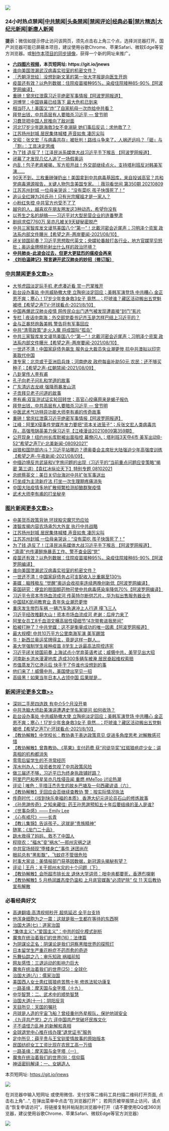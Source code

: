 ![](https://raw.githubusercontent.com/fqnews/bnews/master/64photo/fqnews-qr.jpg)

<div id="tt">
<h3>24小时热点禁闻|<a href="#%E4%B8%AD%E5%85%B1%E7%A6%81%E9%97%BB%E6%9B%B4%E5%A4%9A%E6%96%87%E7%AB%A0">中共禁闻</a>|<a href="#%E5%9B%BE%E7%89%87%E6%96%B0%E9%97%BB%E6%9B%B4%E5%A4%9A%E6%96%87%E7%AB%A0">头条禁闻</a>|<a href="#%E6%96%B0%E9%97%BB%E8%AF%84%E8%AE%BA%E6%9B%B4%E5%A4%9A%E6%96%87%E7%AB%A0">禁闻评论|<a href="#%E5%BF%85%E7%9C%8B%E7%BB%8F%E5%85%B8%E5%A5%BD%E6%96%87">经典必看|<a href="/video.md#%E7%A6%81%E7%89%87%E7%B2%BE%E9%80%89">禁片精选</a>|<a href="https://github.com/fqnews/djy/blob/master/gb/nf1351518.md#1">大纪元新闻</a>|<a href="https://github.com/fqnews/ntdtv/blob/master/gb/prog204.md#1">新唐人新闻</a></h3>
<div><b>提示：</b>微信如提示停止访问该网页，须先点击右上角三个点，选择浏览器打开。国产浏览器可能已屏蔽本项目，建议使用谷歌Chrome、苹果Safari、微软Edge等官方浏览器。或<a href="https://github.com/fqnews/bnews/blob/master/%E5%88%B6%E4%BD%9Cgit%E7%A6%81%E9%97%BB%E9%95%9C%E5%83%8F.md">制作本项目的同步镜像</a>，获得一个新的网址来推广。</div>
<ul>
<li><b><a href="http://d1.bdrive.tk/64.mp4" target="_blank">六四图片视频</a>，本页短网址: https://git.io/jnews</b></li>
<li><a href="/topimagenews/20210810/1603390.md">谁向美国泄漏武汉病毒实验室的机密文件？</a></li>
<li><a href="/ssgc/20210810/1603404.md">〖兲朝浮世绘〗没想到新文革的第一张大字报是向医生开炮</a></li>
<li><a href="/topimagenews/20210810/1603416.md">疫苗还有效？以色列数据：住院疫苗接种95%，染疫住院接种85-90%【阿波罗网编译】</a></li>
<li><a href="/cbnews/20210810/1603663.md">重磅！曾庆红泄露习近平绝密军事情报【阿波罗网报道】</a></li>
<li><a href="/comments/20210810/1603504.md">洪博学：中国铁幕已经落下 最大危机已到来</a></li>
<li><a href="/cbnews/20210810/1603476.md">相当吓人！美国又“炸”了自家航母一次炸给中共看？</a></li>
<li><a href="/comments/20210810/1603655.md">拜登出钱，中共高层有人要暗杀习近平 — 曾节明</a></li>
<li><a href="/baitai/20210810/1603532.md">习蠢货把中国人民推向了敌对面</a></li>
<li><a href="/cnnews/20210810/1603392.md">河北17岁少年跳海救3女不幸溺毙 她们事后反讥：求他救了？</a></li>
<li><a href="/topimagenews/20210810/1603766.md">江苏扬州封城 居民集体喊楼 声音如鬼 凄厉尖叫</a></li>
<li><a href="/cbnews/20210810/1603414.md">文昭：张文宏「与病毒共存」被批判！路线斗争来了，人祸还远吗？「砸」与「割」：工具决定思维</a></li>
<li><a href="/topimagenews/20210810/1603756.md">为了钱 造反了！江泽民派系媒体大战习近平手下喉舌 【阿波罗网报道】</a></li>
<li><a href="/baitai/20210810/1603787.md">闭幕了才发现几亿人追了一场假奥运</a></li>
<li><a href="/bannedvideo/20210810/1603843.md">内乱！包子老底被揭，军方拒开战！外交部继续点火，支持塔利班反对韩美军演……</a></li>
<li><a href="/bannedvideo/20210810/1603676.md">90天不到，三枚重磅弹扔出！美国拿到中共病毒基因库，来自投诚高官？共和党病毒溯源报告，关键人物包含美国专家。｜薇羽看世间 第350期 20210809</a></li>
<li><a href="/topimagenews/20210810/1603757.md">江苏苏州封城 一位母亲哭诉：“没有菜吃 孩子快饿死了！”</a></li>
<li><a href="/cnnews/20210810/1603442.md">追认全红婵为26氏孙！只有光宗耀祖才是一家人？</a></li>
<li><a href="/comments/20210810/1603790.md">小粉红失控 中共官方也受不了了</a></li>
<li><a href="/lifebaike/20210810/1603726.md">越穷的人，越喜欢在朋友圈发这3种动态，希望你没有</a></li>
<li><a href="/baitai/20210810/1603387.md">以苍生之名的胡搞——习近平对大型民营企业的连番整肃</a></li>
<li><a href="/yule/20210810/1603522.md">剧组求偿7760万 吴亦凡被关9天疑秘密脱产</a></li>
<li><a href="/comments/20210810/1603845.md">中共三家智库发文谩骂美国八个“第一”！北戴河密会近尾声；习明泽个资案 政法系内部文件曝光【希望之声-两岸要闻-2021/08/10】</a></li>
<li><a href="/comments/20210810/1603492.md">闭关锁国前奏？习近平思想取代英文；央媒轮番敲打各行业，地方官媒罕见怒批；奥运金牌榜折射出什么样的政治环境？</a></li>
<li><b><a href="/comments/20200211/1275071.md" target="_blank">中共肺炎-此波会过去，但更大更猛烈的瘟疫会再来</a></b></li>
<li><b><a href="/comments/20200207/1272816.md" target="_blank">《刘伯温碑记》预言避开武汉肺炎的妙招（修订版）</a></b></li>
</ul>
</div>

<div class="catlist">
<h3><a href="/cbnews/" target="_blank">中共禁闻</a><span><a href="/cbnews/" target="_blank" rel="nofollow">更多文章>></a></span></h3>
<ul>
<li><a href="/cbnews/20210811/1604033.md" target="_blank">大爷虎园淡定玩手机 老虎凑近看 赏一巴掌推开</a></li>
<li><a href="/comments/20210811/1604032.md" target="_blank">赴台设办事处 中共威胁撤大使 立陶宛淡定回应；美韩军演登场 中共糟心 金正恩不爽；寒心！17岁少年舍身救3女子 竟然…；吓唬谁？藏区活动搬出五党魁被喷【希望之声TV-环球看点-2021/8/10】</a></li>
<li><a href="/cbnews/20210811/1604014.md" target="_blank">中国再爆武汉肺炎疫情 网传民众出门透气被发现遭直接“封门”影片</a></li>
<li><a href="/cbnews/20210810/1603925.md" target="_blank">专栏 | 夜话中南海：外交部党委书记齐玉是怎样巴结上习近平的？</a></li>
<li><a href="/cbnews/20210810/1603874.md" target="_blank">金与正暴怒炮轰美韩 警告将有军事回应</a></li>
<li><a href="/cbnews/20210810/1603872.md" target="_blank">中共“清零政策”走火入魔 将成国际“孤岛”</a></li>
<li><a href="/comments/20210810/1603845.md" target="_blank">中共三家智库发文谩骂美国八个“第一”！北戴河密会近尾声；习明泽个资案 政法系内部文件曝光【希望之声-两岸要闻-2021/08/10】</a></li>
<li><a href="/cbnews/20210810/1603833.md" target="_blank">一世还不清！中国家庭债务飙生 服务业大裁员失业潮更惨 抗中共澳拟以印完美取代中国</a></li>
<li><a href="/comments/20210810/1603818.md" target="_blank">澳专家：北京或于亚洲启兵烽；河南绝收 政府每亩补助50元 农民：还不够买种子；【希望之声-红朝禁闻-2021/08/09】</a></li>
<li><a href="/comments/20210810/1603808.md" target="_blank">八卦掌传人李有甫</a></li>
<li><a href="/comments/20210810/1603736.md" target="_blank">孔子向老子问礼和学道的故事</a></li>
<li><a href="/cbnews/20210810/1603735.md" target="_blank">广东清远古龙峡 强降雨暴发山洪</a></li>
<li><a href="/cbnews/20210810/1603728.md" target="_blank">子贡拜见老子问道的故事</a></li>
<li><a href="/comments/20210810/1603672.md" target="_blank">李有甫:双盲测试证实轮回转世；高官心绞痛原来是蝎子报仇</a></li>
<li><a href="/comments/20210810/1603655.md" target="_blank">拜登出钱，中共高层有人要暗杀习近平 — 曾节明</a></li>
<li><a href="/comments/20210810/1603664.md" target="_blank">中医武术气功特异功能大师李有甫的传奇故事</a></li>
<li><a href="/cbnews/20210810/1603663.md" target="_blank">重磅！曾庆红泄露习近平绝密军事情报【阿波罗网报道】</a></li>
<li><a href="/cbnews/20210810/1603653.md" target="_blank">江峰：阿里X侵事件党媒齐发力要把“资本关进笼子”；斥张文宏人类病毒共存，高强甩锅英美力保习近平【江峰漫谈20210809第359期】</a></li>
<li><a href="/comments/20210810/1603642.md" target="_blank">公开现身！纽约州长库默被出面指控  幕僚闪人；塔利班3天夺4市 美军出动B-52“希望之声TV-北美新闻-08092021”</a></li>
<li><a href="/comments/20210810/1603641.md" target="_blank">战狼和国防部内斗？习近平站哪边？德奥委会主席批大陆强迫少年高强度训练【希望之声-午夜新闻-2021/08/09】</a></li>
<li><a href="/comments/20210810/1603637.md" target="_blank">中缅边境反共武装和V字旅问题的出现（习近平的“当前重点问题应变策略”揭密   第三讲）【袁红冰纵论天下】特别专题  08102021</a></li>
<li><a href="/cbnews/20210810/1603577.md" target="_blank">总统蔡英文：美日关切台海对中共扩张军事送出</a></li>
<li><a href="/cbnews/20210810/1603566.md" target="_blank">打坐成为主流新疗法 打坐一次生理期疼痛消失</a></li>
<li><a href="/cbnews/20210810/1603556.md" target="_blank">中国大陆疫情多地扩散频繁检测却酿群聚疫情</a></li>
<li><a href="/cbnews/20210810/1603547.md" target="_blank">武术大师李有甫的打坐秘辛</a></li>

</ul>
</div>
<div class="catlist">
<h3><a href="/topimagenews/" target="_blank">图片新闻</a><span><a href="/topimagenews/" target="_blank" rel="nofollow">更多文章>></a></span></h3>
<ul>
<li><a href="/topimagenews/20210811/1604031.md" target="_blank">中美货币政策背驰 环球股灾魔咒恐应验</a></li>
<li><a href="/topimagenews/20210811/1604002.md" target="_blank">澳智库揭内容农场承包大外宣 执行中共战略</a></li>
<li><a href="/topimagenews/20210810/1603766.md" target="_blank">江苏扬州封城 居民集体喊楼 声音如鬼 凄厉尖叫</a></li>
<li><a href="/topimagenews/20210810/1603757.md" target="_blank">江苏苏州封城 一位母亲哭诉：“没有菜吃 孩子快饿死了！”</a></li>
<li><a href="/topimagenews/20210810/1603756.md" target="_blank">为了钱 造反了！江泽民派系媒体大战习近平手下喉舌 【阿波罗网报道】</a></li>
<li><a href="/topimagenews/20210810/1603475.md" target="_blank">“滴滴”也传灌醉施暴丢工作、警不查全因“党”</a></li>
<li><a href="/topimagenews/20210810/1603416.md" target="_blank">疫苗还有效？以色列数据：住院疫苗接种95%，染疫住院接种85-90%【阿波罗网编译】</a></li>
<li><a href="/topimagenews/20210810/1603390.md" target="_blank">谁向美国泄漏武汉病毒实验室的机密文件？</a></li>
<li><a href="/topimagenews/20210809/1603201.md" target="_blank">一世还不清！中国家庭债务占可支配收入比重飙至130％</a></li>
<li><a href="/topimagenews/20210809/1603179.md" target="_blank">美媒：脑残极左 “觉醒”奥运会收视率连续两晚创新低【阿波罗网编译】</a></li>
<li><a href="/topimagenews/20210809/1603160.md" target="_blank">英国研究：便宜的胆固醇药物可使中共病毒感染率降低70%【阿波罗网编译】</a></li>
<li><a href="/topimagenews/20210809/1603159.md" target="_blank">习近平令资本市场血流成河 传英特尔断供芯片，华为拟出售服务器业务</a></li>
<li><a href="/topimagenews/20210809/1602818.md" target="_blank">中国猛K民间教育业 青年失业潮恐更惨</a></li>
<li><a href="/topimagenews/20210809/1602751.md" target="_blank">重庆发生惨烈车祸 一辆汽车急速冲上人行道 撞飞三人</a></li>
<li><a href="/topimagenews/20210809/1602741.md" target="_blank">习近平经改推翻大山！资本市场血流成河 老谢：后座力来了</a></li>
<li><a href="/topimagenews/20210809/1602711.md" target="_blank">阿里女员工8千血泪文曝高层性侵细节“4次带套进我房间”</a></li>
<li><a href="/topimagenews/20210808/1602555.md" target="_blank">脸被打肿了？中共党媒：这不是衡量成功的唯一因素【阿波罗网报道】</a></li>
<li><a href="/topimagenews/20210808/1602348.md" target="_blank">最大规模! 中共10万平方公里南海军演 美军踢馆</a></li>
<li><a href="/topimagenews/20210808/1602336.md" target="_blank">牛！新西兰奥运奖牌得主，竟是这样一群人…</a></li>
<li><a href="/topimagenews/20210808/1602263.md" target="_blank">美大学强制学生接种疫苗 8学生上诉最高法院控违宪</a></li>
<li><a href="/topimagenews/20210807/1602111.md" target="_blank">习近平闭关锁国前奏 上海试点小学弃英语考试；威慑中共，美罕见出大招</a></li>
<li><a href="/topimagenews/20210807/1601991.md" target="_blank">河南新乡洪水漫灌地库 造成300多辆车被淹 居民奋起维权索赔</a></li>
<li><a href="/topimagenews/20210807/1601959.md" target="_blank">市值蒸发万亿港元后 快手干了件谁也没想到的事</a></li>
<li><a href="/topimagenews/20210807/1601785.md" target="_blank">他们来了！威慑中共，美国使出罕见一招</a></li>
<li><a href="/topimagenews/20210807/1601784.md" target="_blank">高级黑！如果当年日本人占领中国 后果就是…</a></li>

</ul>
</div>
<div class="catlist">
<h3><a href="/comments/" target="_blank">新闻评论</a><span><a href="/comments/" target="_blank" rel="nofollow">更多文章>></a></span></h3>
<ul>
<li><a href="/comments/20210811/1604043.md" target="_blank">深圳二手房四连跌 有中介5个月没开单</a></li>
<li><a href="/comments/20210811/1604042.md" target="_blank">中共洗脑大师赴美演讲遭遇史学名家提问 如何收场？</a></li>
<li><a href="/comments/20210811/1604032.md" target="_blank">赴台设办事处 中共威胁撤大使 立陶宛淡定回应；美韩军演登场 中共糟心 金正恩不爽；寒心！17岁少年舍身救3女子 竟然…；吓唬谁？藏区活动搬出五党魁被喷【希望之声TV-环球看点-2021/8/10】</a></li>
<li><a href="/comments/20210811/1604013.md" target="_blank">【教协解散】中学校长：教协勇于表达政策意见 促进多角度思考 对解散感可惜</a></li>
<li><a href="/comments/20210811/1604012.md" target="_blank">【教协解散】曾靠教协、《苹果》支付药费 获“司徒华奖”红斑狼疮症少女：讲真相的机构都消失</a></li>
<li><a href="/comments/20210811/1604008.md" target="_blank">零零后留学生的不寻常经历</a></li>
<li><a href="/comments/20210811/1604007.md" target="_blank">浑水创办人：投资者忽视了中共政策风险</a></li>
<li><a href="/comments/20210811/1603993.md" target="_blank">做三届还不够，习近平已为终身执政铺好路？</a></li>
<li><a href="/comments/20210811/1603992.md" target="_blank">阿里巴巴和男星吴亦凡性侵丑闻 重燃 #MeToo 讨论热潮</a></li>
<li><a href="/comments/20210811/1603978.md" target="_blank">评论 | 唯色：平措汪杰先生的故乡巴塘及一句西藏谚语（六）</a></li>
<li><a href="/comments/20210811/1603977.md" target="_blank">【教协解散】无回应会否继续查教协 警：按实际情况执法</a></li>
<li><a href="/comments/20210811/1603976.md" target="_blank">传奇时代：《找到快乐幸福的本质》 香港大纪元评论员石山的修炼故事</a></li>
<li><a href="/comments/20210811/1603975.md" target="_blank">《孙思邈传奇》之知来藏往: 药王孙思邈预知五十年后要结缘的圣人是谁?</a></li>
<li><a href="/comments/20210811/1603974.md" target="_blank">《世事杂感》—— Emily Lee</a></li>
<li><a href="/comments/20210811/1603973.md" target="_blank">《心有戒尺》——长青</a></li>
<li><a href="/comments/20210811/1603972.md" target="_blank">【教儿集锦】告诉孩子，这就是“贵族精神”</a></li>
<li><a href="/comments/20210811/1603971.md" target="_blank">随笔：《龙门二十品》</a></li>
<li><a href="/comments/20210810/1603918.md" target="_blank">跳水救得了妈妈，救不了中国人</a></li>
<li><a href="/comments/20210810/1603898.md" target="_blank">程晓农：“福水”变“祸水”—郑州灾祸之谜</a></li>
<li><a href="/comments/20210810/1603887.md" target="_blank">中共官场频现“堕楼身亡”事件 迷团尚在</a></li>
<li><a href="/comments/20210810/1603880.md" target="_blank">眼前总有“黑影飘”，飞蚊症不管很危险</a></li>
<li><a href="/comments/20210810/1603879.md" target="_blank">时事大家谈：美情报部门获基因数据，新冠源头揭秘有望？</a></li>
<li><a href="/comments/20210810/1603877.md" target="_blank">评论 | 王丹：关于郑州水灾的十个问题（下）</a></li>
<li><a href="/comments/20210810/1603875.md" target="_blank">【教协解散】会所超市排长龙 退休大学讲师：咁中肯都要死，香港冇㗎喇</a></li>
<li><a href="/comments/20210810/1603873.md" target="_blank">【教协解散】5 月杨润雄态度仍温和 上月底官媒轰“必须铲除” 仅 11 天后教协宣布解散</a></li>

</ul>
</div>

<div class="catlist">
<h3>必看经典好文</h3>
<ul>
<li><a href="/comments/20210202/1479954.md" target="_blank">高速翻墙:高清视频秒开 超低延迟 全平台支持</a></li>
<li><a href="/topimagenews/20210219/1489990.md" target="_blank">他浑身细胞为之一震：这就是我一生都在等待的东西啊</a></li>
<li><a href="/cbnews/20190424/913985.md" target="_blank">治国大道(七)：道家治国</a></li>
<li><a href="/comments/20201007/1409565.md" target="_blank">“集体主义”+“爱国主义”：中共的奴化模式剖析</a></li>
<li><a href="/topimagenews/20180615/958090.md" target="_blank">魔鬼在统治着我们的世界(16)：法律篇</a></li>
<li><a href="/comments/20201031/1423298.md" target="_blank">为阴谋论正名：阴谋论是我们洞察黑暗世界的探照灯</a></li>
<li><a href="/comments/20210324/1511732.md" target="_blank">日本留学生严重花粉症不药而愈的奇迹</a></li>
<li><a href="/tculture/20170717/792953.md" target="_blank">乐舞仙踪之八：审乐知政 祸福前知</a></li>
<li><a href="/cbnews/20200126/1265515.md" target="_blank">网友感悟：三退运动的影响力巨大</a></li>
<li><a href="/comments/20181017/1014654.md" target="_blank">魔鬼在统治着我们的世界(25)：全球化</a></li>
<li><a href="/cbnews/20190424/914482.md" target="_blank">治国大道(八)：儒家治国</a></li>
<li><a href="/comments/20190126/1070164.md" target="_blank">美国西人女士患红斑狼疮苦熬十年 修炼法轮功康复</a></li>
<li><a href="/topimagenews/20180327/919935.md" target="_blank">一路圣缘：摩天国与金字塔（十九）</a></li>
<li><a href="/comments/20200605/783249.md" target="_blank">中华智慧：二、武术中的顺势智慧</a></li>
<li><a href="/cbnews/20180317/915893.md" target="_blank">治国大道(十一)：阴阳反背</a></li>
<li><a href="/tculture/20180919/1000196.md" target="_blank">天目所见：天国的嘱托</a></li>
<li><a href="/comments/20200712/1359456.md" target="_blank">月球是人造的宇宙飞船？曾经重创外星舰队，保护地球安全</a></li>
<li><a href="/bookonline/20131116/201050.md" target="_blank">《九评共产党》之六 评中国共产党破坏民族文化</a></li>
<li><a href="/comments/20190427/1119935.md" target="_blank">子不语怪力乱神 的新解和真相</a></li>
<li><a href="/cbnews/20200819/1382346.md" target="_blank">全球退党中心推在线办理“退党证书”服务</a></li>
<li><a href="/comments/20200616/1345658.md" target="_blank">定中所见：薛平贵与王宝钏爱情故事的原始版本</a></li>
<li><a href="/lifebaike/20200515/1328783.md" target="_blank">民国纺织女工工资比现在农民工高一万倍</a></li>
<li><a href="/tculture/20160806/568214.md" target="_blank">一路圣缘：摩天国与金字塔（一）</a></li>
<li><a href="/topimagenews/20180529/949649.md" target="_blank">魔鬼在统治着我们的世界(9)：信仰篇</a></li>
<li><a href="/comments/20200609/1342224.md" target="_blank">神话密码解译：一、女娲造人</a></li>

</ul>
</div>

本页短网址: https://git.io/jnews

![](https://raw.githubusercontent.com/fqnews/bnews/master/64photo/fqnews-qr.jpg)

在浏览器中输入短网址 或使用微信、支付宝等二维码工具扫描二维码打开页面, 点击右上角"...", 在弹出菜单中点击“在浏览器打开”； 若网页被举报禁止访问，请点击“恢复申请访问”，将链接复制并粘贴到浏览器中打开（请不要使用QQ或360浏览器，建议使用谷歌Chrome、苹果Safari、微软Edge等官方浏览器）

![](https://raw.githubusercontent.com/fqnews/bnews/master/64photo/wx.jpg)